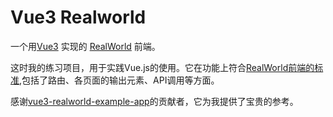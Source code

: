 # Vue3 Realworld 
一个用[Vue3](https://vuejs.org/) 实现的 [RealWorld](https://github.com/gothinkster/realworld) 前端。

这时我的练习项目，用于实践Vue.js的使用。它在功能上符合[RealWorld前端的标准](https://realworld-docs.netlify.app/docs/specs/frontend-specs/templates),包括了路由、各页面的输出元素、API调用等方面。

感谢[vue3-realworld-example-app](https://github.com/mutoe/vue3-realworld-example-app)的贡献者，它为我提供了宝贵的参考。


